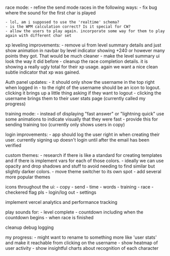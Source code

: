 race mode: 
    - refine the send mode races in the following ways:
        - fix bug where the sound for the first char is played

    - lol, am i supposed to use the 'realtime' schema?
    - is the WPM calculation correct? Is it special for CW?
    - allow the users to play again. incorporate some way for them to play again with different char set

xp leveling improvements:
    - remove ui from level summary details and just show animation in navbar by level indicator showing +240 or however many points they got. That would be much cleaner
    - make the level summary ui look the way it did before
    - cleanup the race completion details. it is showing a really ugly total for their xp usage. again we want a nice clean subtle indicator that xp was gained.

Auth panel updates:
    - it should only show the username in the top right when logged in
    - to the right of the username should be an icon to logout. clicking it brings up a little thing asking if they want to logout
    - clicking the username brings them to their user stats page (currently called my progress)

training mode:
    - instead of displaying "fast answer" or "lightning quick" use some animations to indicate visually that they were fast
    - provide this for sending training too (currently only shows users in copy)

login improvements:
    - app should log the user right in when creating their user. currently signing up doesn't login until after the email has been verified

custom themes:
    - research if there is like a standard for creating templates and if there is implement vars for each of those colors.
    - ideally we can use opacity and drop shadows and stuff to avoid needing to find similar but slightly darker colors.
    - move theme switcher to its own spot
    - add several more popular themes

icons throughout the ui:
    - copy
    - send
    - time
    - words
    - training
    - race - checkered flag pls
    - login/log out
    - settings

implement vercel analytics and performance tracking

play sounds for:
    - level complete
    - countdown including when the countdown begins
    - when race is finished

cleanup debug logging

my progress:
    - might want to rename to something more like 'user stats' and make it reachable from clicking on the username
    - show heatmap of user activity
    - show insightful charts about recognition of each character
